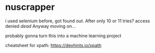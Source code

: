 # nuscrapper

i used selenium before, got found out. After only 10 or 11 tries? access denied *dead*
Anyway moving on... 

probably gonna turn this into a machine learning project

cheatsheet for xpath: https://devhints.io/xpath

